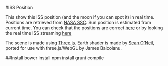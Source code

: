 #ISS Position

This show this ISS position (and the moon if you can spot it) in real time. Positions are retrieved from [NASA SSC](http://sscweb.gsfc.nasa.gov/WebServices/REST/). Sun position is estimated from current time. You can check that the positions are correct [here](http://www.esa.int/Our_Activities/Human_Spaceflight/International_Space_Station/Where_is_the_International_Space_Station) or by looking the real time ISS streaming [here](http://www.ustream.tv/channel/iss-hdev-payload)

The scene is made using [Three.js](http://threejs.org/). Earth shader is made by [Sean O'Neil](http://http.developer.nvidia.com/GPUGems2/gpugems2_chapter16.html), ported for use with three.js/WebGL by James Baicoianu.

##Install
    bower install
    npm install
    grunt compile